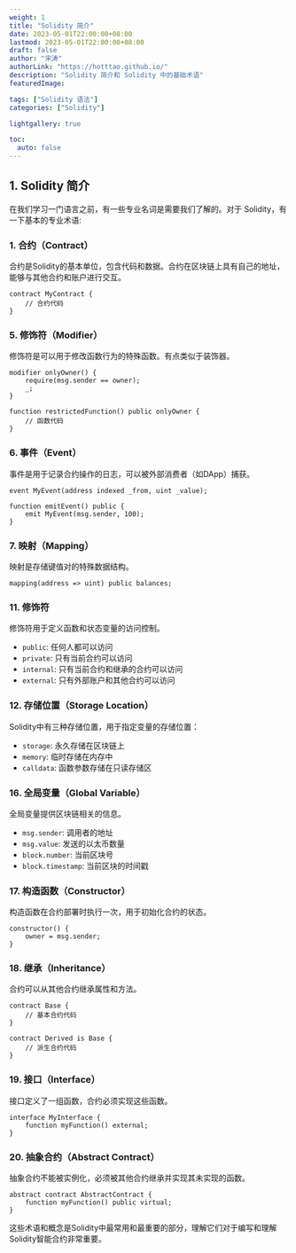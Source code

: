 ```yaml
---
weight: 1
title: "Solidity 简介"
date: 2023-05-01T22:00:00+08:00
lastmod: 2023-05-01T22:00:00+08:00
draft: false
author: "宋涛"
authorLink: "https://hotttao.github.io/"
description: "Solidity 简介和 Solidity 中的基础术语"
featuredImage: 

tags: ["Solidity 语法"]
categories: ["Solidity"]

lightgallery: true

toc:
  auto: false
---
```


## 1. Solidity 简介
在我们学习一门语言之前，有一些专业名词是需要我们了解的。对于 Solidity，有一下基本的专业术语:


### 1. **合约（Contract）**
合约是Solidity的基本单位，包含代码和数据。合约在区块链上具有自己的地址，能够与其他合约和账户进行交互。

```solidity
contract MyContract {
    // 合约代码
}
```

### 5. **修饰符（Modifier）**
修饰符是可以用于修改函数行为的特殊函数。有点类似于装饰器。

```solidity
modifier onlyOwner() {
    require(msg.sender == owner);
    _;
}

function restrictedFunction() public onlyOwner {
    // 函数代码
}
```

### 6. **事件（Event）**
事件是用于记录合约操作的日志，可以被外部消费者（如DApp）捕获。

```solidity
event MyEvent(address indexed _from, uint _value);

function emitEvent() public {
    emit MyEvent(msg.sender, 100);
}
```

### 7. **映射（Mapping）**
映射是存储键值对的特殊数据结构。

```solidity
mapping(address => uint) public balances;
```

### 11. **修饰符**
修饰符用于定义函数和状态变量的访问控制。

- `public`: 任何人都可以访问
- `private`: 只有当前合约可以访问
- `internal`: 只有当前合约和继承的合约可以访问
- `external`: 只有外部账户和其他合约可以访问

### 12. **存储位置（Storage Location）**
Solidity中有三种存储位置，用于指定变量的存储位置：

- `storage`: 永久存储在区块链上
- `memory`: 临时存储在内存中
- `calldata`: 函数参数存储在只读存储区


### 16. **全局变量（Global Variable）**
全局变量提供区块链相关的信息。

- `msg.sender`: 调用者的地址
- `msg.value`: 发送的以太币数量
- `block.number`: 当前区块号
- `block.timestamp`: 当前区块的时间戳

### 17. **构造函数（Constructor）**
构造函数在合约部署时执行一次，用于初始化合约的状态。

```solidity
constructor() {
    owner = msg.sender;
}
```

### 18. **继承（Inheritance）**
合约可以从其他合约继承属性和方法。

```solidity
contract Base {
    // 基本合约代码
}

contract Derived is Base {
    // 派生合约代码
}
```

### 19. **接口（Interface）**
接口定义了一组函数，合约必须实现这些函数。

```solidity
interface MyInterface {
    function myFunction() external;
}
```

### 20. **抽象合约（Abstract Contract）**
抽象合约不能被实例化，必须被其他合约继承并实现其未实现的函数。

```solidity
abstract contract AbstractContract {
    function myFunction() public virtual;
}
```

这些术语和概念是Solidity中最常用和最重要的部分，理解它们对于编写和理解Solidity智能合约非常重要。